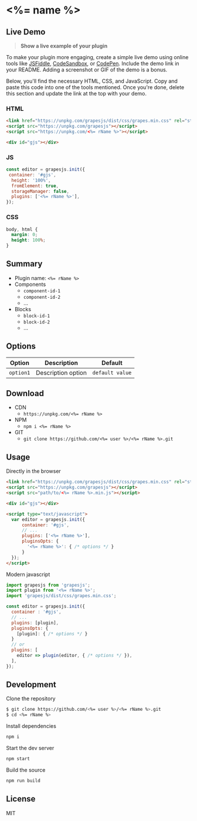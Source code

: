 # <%= name %>

## Live Demo

> **Show a live example of your plugin**

To make your plugin more engaging, create a simple live demo using online tools like [JSFiddle](https://jsfiddle.net), [CodeSandbox](https://codesandbox.io), or [CodePen](https://codepen.io). Include the demo link in your README. Adding a screenshot or GIF of the demo is a bonus.

Below, you'll find the necessary HTML, CSS, and JavaScript. Copy and paste this code into one of the tools mentioned. Once you're done, delete this section and update the link at the top with your demo.

### HTML

```html
<link href="https://unpkg.com/grapesjs/dist/css/grapes.min.css" rel="stylesheet">
<script src="https://unpkg.com/grapesjs"></script>
<script src="https://unpkg.com/<%= rName %>"></script>

<div id="gjs"></div>
```

### JS

```js
const editor = grapesjs.init({
 container: '#gjs',
  height: '100%',
  fromElement: true,
  storageManager: false,
  plugins: ['<%= rName %>'],
});
```

### CSS

```css
body, html {
  margin: 0;
  height: 100%;
}
```

## Summary

* Plugin name: `<%= rName %>`
* Components
  * `component-id-1`
  * `component-id-2`
  * ...
* Blocks
  * `block-id-1`
  * `block-id-2`
  * ...

## Options

| Option | Description | Default |
|-|-|-|
| `option1` | Description option | `default value` |

## Download

* CDN
  * `https://unpkg.com/<%= rName %>`
* NPM
  * `npm i <%= rName %>`
* GIT
  * `git clone https://github.com/<%= user %>/<%= rName %>.git`



## Usage

Directly in the browser

```html
<link href="https://unpkg.com/grapesjs/dist/css/grapes.min.css" rel="stylesheet"/>
<script src="https://unpkg.com/grapesjs"></script>
<script src="path/to/<%= rName %>.min.js"></script>

<div id="gjs"></div>

<script type="text/javascript">
  var editor = grapesjs.init({
      container: '#gjs',
      // ...
      plugins: ['<%= rName %>'],
      pluginsOpts: {
        '<%= rName %>': { /* options */ }
      }
  });
</script>
```

Modern javascript

```js
import grapesjs from 'grapesjs';
import plugin from '<%= rName %>';
import 'grapesjs/dist/css/grapes.min.css';

const editor = grapesjs.init({
  container : '#gjs',
  // ...
  plugins: [plugin],
  pluginsOpts: {
    [plugin]: { /* options */ }
  }
  // or
  plugins: [
    editor => plugin(editor, { /* options */ }),
  ],
});
```

## Development

Clone the repository

```sh
$ git clone https://github.com/<%= user %>/<%= rName %>.git
$ cd <%= rName %>
```

Install dependencies

```sh
npm i
```

Start the dev server

```sh
npm start
```

Build the source

```sh
npm run build
```

## License

MIT
